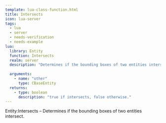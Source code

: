 ```yaml
---
template: lua-class-function.html
title: Intersects
icon: lua-server
tags:
  - lua
  - server
  - needs-verification
  - needs-example
lua:
  library: Entity
  function: Intersects
  realm: server
  description: "Determines if the bounding boxes of two entities intersect."
  
  arguments:
    - name: "other"
      type: CBaseEntity
  returns:
    - type: boolean
      description: "true if intersects, false otherwise."
---
```


<div class="lua__search__keywords">
Entity:Intersects &#x2013; Determines if the bounding boxes of two entities intersect.
</div>
